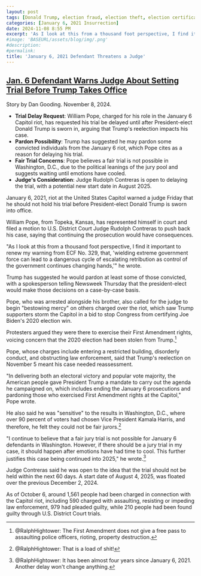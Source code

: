 ```yaml
---
layout: post
tags: [Donald Trump, election fraud, election theft, election certification]
categories: [January 6, 2021 Insurrection]
date: 2024-11-08 8:55 PM
excerpt: 'As I look at this from a thousand foot perspective, I find it important to renew my warning from ECF No. 329, that, wielding extreme government force can lead to a dangerous cycle of escalating retribution as control of the government continues changing hands. – William Pope, Topeka, KS'
#image: 'BASEURL/assets/blog/img/.png'
#description:
#permalink:
title: 'January 6, 2021 Defendant Threatens a Judge'
---
```



## [Jan. 6 Defendant Warns Judge About Setting Trial Before Trump Takes Office](https://www.newsweek.com/january-6-defendant-asks-judge-postpone-trial-trump-inauguration-1983093)
Story by Dan Gooding. November 8, 2024.

- **Trial Delay Request**: William Pope, charged for his role in the January 6 Capitol riot, has requested his trial be delayed until after President-elect Donald Trump is sworn in, arguing that Trump's reelection impacts his case.
- **Pardon Possibility**: Trump has suggested he may pardon some convicted individuals from the January 6 riot, which Pope cites as a reason for delaying his trial.
- **Fair Trial Concerns**: Pope believes a fair trial is not possible in Washington, D.C., due to the political leanings of the jury pool and suggests waiting until emotions have cooled.
- **Judge's Consideration**: Judge Rudolph Contreras is open to delaying the trial, with a potential new start date in August 2025.

January 6, 2021, riot at the United States Capitol warned a judge Friday that he should not hold his trial before President-elect Donald Trump is sworn into office.

William Pope, from Topeka, Kansas, has represented himself in court and filed a motion to U.S. District Court Judge Rudolph Contreras to push back his case, saying that continuing the prosecution would have consequences.

"As I look at this from a thousand foot perspective, I find it important to renew my warning from ECF No. 329, that, 'wielding extreme government force can lead to a dangerous cycle of escalating retribution as control of the government continues changing hands,'" he wrote.

Trump has suggested he would pardon at least some of those convicted, with a spokesperson telling Newsweek Thursday that the president-elect would make those decisions on a case-by-case basis.

Pope, who was arrested alongside his brother, also called for the judge to begin "bestowing mercy" on others charged over the riot, which saw Trump supporters storm the Capitol in a bid to stop Congress from certifying Joe Biden's 2020 election win.

Protesters argued they were there to exercise their First Amendment rights, voicing concern that the 2020 election had been stolen from Trump.[^61]

[^61]: @RalphHightower: The First Amendment does not give a free pass to assaulting police officers, rioting, property destruction. 

Pope, whose charges include entering a restricted building, disorderly conduct, and obstructing law enforcement, said that Trump's reelection on November 5 meant his case needed reassessment.

"In delivering both an electoral victory and popular vote majority, the American people gave President Trump a mandate to carry out the agenda he campaigned on, which includes ending the January 6 prosecutions and pardoning those who exercised First Amendment rights at the Capitol," Pope wrote.

He also said he was "sensitive" to the results in Washington, D.C., where over 90 percent of voters had chosen Vice President Kamala Harris, and therefore, he felt they could not be fair jurors.[^91]

[^91]: @RalphHightower: That is a load of shit!

"I continue to believe that a fair jury trial is not possible for January 6 defendants in Washington. However, if there should be a jury trial in my case, it should happen after emotions have had time to cool. This further justifies this case being continued into 2025," he wrote.[^1001]

[^1001]: @RalphHightower: It has been almost four years since January 6, 2021. Another delay won't change anything. 

Judge Contreras said he was open to the idea that the trial should not be held within the next 60 days. A start date of August 4, 2025, was floated over the previous December 2, 2024.

As of October 6, around 1,561 people had been charged in connection with the Capitol riot, including 590 charged with assaulting, resisting or impeding law enforcement, 979 had pleaded guilty, while 210 people had been found guilty through U.S. District Court trials.
